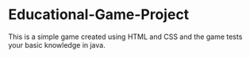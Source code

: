 # Educational-Game-Project
This is a simple game created using HTML and CSS and the game tests your basic knowledge in java.
